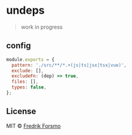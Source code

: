 # undeps

> work in progress

## config

```js
module.exports = {
  pattern: './src/**/*.+(js|ts|jsx|tsx|vue)',
  exclude: [],
  excludeFn: (dep) => true,
  files: [],
  types: false,
};
```

## License

MIT © [Fredrik Forsmo](https://github.com/frozzare)
